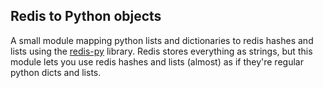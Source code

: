 ## Redis to Python objects

A small module mapping python lists and dictionaries to redis hashes and lists using the [redis-py](https://github.com/andymccurdy/redis-py) library.  Redis stores everything as strings, but this module lets you use redis hashes and lists (almost) as if they're regular python dicts and lists.